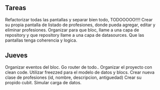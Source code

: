## Tareas
Refactorizar todas las pantallas y separar bien todo, TODOOOOO!!!!
Crear su propia pantalla de listado de profesiones, donde pueda agregar, editar y eliminar profesiones.
Organizar para que bloc, llame a una capa de repository y que repository llame a una capa de datasources.
Que las pantallas tenga coherencia y logica.


## Jueves
Organizar eventos del bloc.
Go router de todo..
Organizar el proyecto con clean code.
Utilizar freezzed para el modelo de datos y blocs.
Crear nueva clase de profesiones (id, nombre, descripcion, antiguedad)
Crear su propido cubit.
Simular carga de datos.
